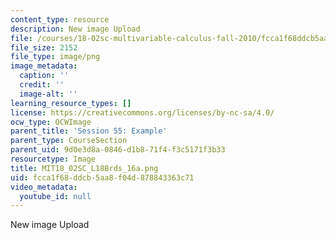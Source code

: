 ```yaml
---
content_type: resource
description: New image Upload
file: /courses/18-02sc-multivariable-calculus-fall-2010/fcca1f68ddcb5aa8f04d878843363c71_MIT18_02SC_L18Brds_16a.png
file_size: 2152
file_type: image/png
image_metadata:
  caption: ''
  credit: ''
  image-alt: ''
learning_resource_types: []
license: https://creativecommons.org/licenses/by-nc-sa/4.0/
ocw_type: OCWImage
parent_title: 'Session 55: Example'
parent_type: CourseSection
parent_uid: 9d0e3d8a-0846-d1b8-71f4-f3c5171f3b33
resourcetype: Image
title: MIT18_02SC_L18Brds_16a.png
uid: fcca1f68-ddcb-5aa8-f04d-878843363c71
video_metadata:
  youtube_id: null
---
```

New image Upload